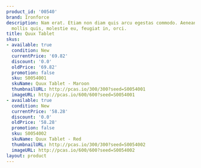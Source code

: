 ```yaml
---
product_id: '00540'
brand: Ironforce
description: Nam erat. Etiam non diam quis arcu egestas commodo. Aenean magna nisl,
  mollis quis, molestie eu, feugiat in, orci.
title: Quux Tablet
skus:
- available: true
  condition: New
  currentPrice: '69.82'
  discount: '0.0'
  oldPrice: '69.82'
  promotion: false
  sku: S0054001
  skuName: Quux Tablet - Maroon
  thumbnailURL: http://pcas.io/300/300?seed=S0054001
  imageURL: http://pcas.io/600/600?seed=S0054001
- available: true
  condition: New
  currentPrice: '58.28'
  discount: '0.0'
  oldPrice: '58.28'
  promotion: false
  sku: S0054002
  skuName: Quux Tablet - Red
  thumbnailURL: http://pcas.io/300/300?seed=S0054002
  imageURL: http://pcas.io/600/600?seed=S0054002
layout: product
---
```

